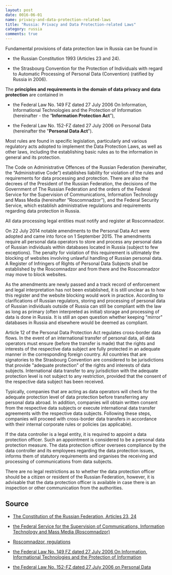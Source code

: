 ```yaml
---
layout: post
date: 0016-06-01
name: privacy-and-data-protection-related-laws
title: "Russia: Privacy and Data Protection-related Laws"
category: russia
comments: true
---
```


Fundamental provisions of data protection law in Russia can be found in 

  - the Russian Constitution 1993 (Articles 23 and 24).

  - the Strasbourg Convention for the Protection of Individuals with regard to Automatic Processing of Personal Data (Convention) (ratified by Russia in 2006).  

The **principles and requirements in the domain of data privacy and data protection** are contained in 

  - the Federal Law No. 149 FZ dated 27 July 2006 On Information, Informational Technologies and the Protection of Information (hereinafter - the “**Information Protection Act**”), 

  - the Federal Law No. 152-FZ dated 27 July 2006 on Personal Data (hereinafter the "**Personal Data Act**"). 

Most rules are found in specific legislation, particularly and various regulatory acts adopted to implement the Data Protection Laws, as well as other laws, including the establishing basic rules as to the information in general and its protection. 

The Code on Administrative Offences of the Russian Federation (hereinafter, the “Administrative Code”) establishes liability for violation of the rules and requirements for data processing and protection. There are also the decrees of the President of the Russian Federation, the decisions of the Government of The Russian Federation and the orders of the Federal Service for the Supervision of Communications, Information Technology and Mass Media (hereinafter “Roscomnadzor”), and the Federal Security Service, which establish administrative regulations and requirements regarding data protection in Russia.

All data processing legal entities must notify and register at Roscomnadzor. 


On 22 July 2014 notable amendments to the Personal Data Act were adopted and came into force on 1 September 2015. The amendments require all personal data operators to store and process any personal data of Russian individuals within databases located in Russia (subject to few exceptions). The penalty for violation of this requirement is ultimately the blocking of websites involving unlawful handling of Russian personal data. A Register of Infringers of Rights of Personal Data Subjects shall be established by the Roscomnadzor and from there and the Roscomnadzor may move to block websites.

As the amendments are newly passed and a track record of enforcement and legal interpretation has not been established, it is still unclear as to how this register and the website blocking would work in practice. According to clarifications of Russian regulators, storing and processing of personal data of Russian individuals outside of Russia can still be compliant with the law as long as primary (often interpreted as initial) storage and processing of data is done in Russia. It is still an open question whether keeping "mirror" databases in Russia and elsewhere would be deemed as compliant.

Article 12 of the Personal Data Protection Act regulates cross-border data flows. In the event of an international transfer of personal data, all data operators must ensure (before the transfer is made) that the rights and interests of the respective data subject are fully protected in an adequate manner in the corresponding foreign country. All countries that are signatories to the Strasbourg Convention are considered to be jurisdictions that provide "adequate protection" of the rights and interests of data subjects. International data transfer to any jurisdiction with the adequate protection level is not subject to any restriction, provided that the consent of the respective data subject has been received.

Typically, companies that are acting as data operators will check for the adequate protection level of data protection before transferring any personal data abroad. In addition, companies will obtain written consent from the respective data subjects or execute international data transfer agreements with the respective data subjects. Following these steps, companies will proceed with cross-border data transfers in accordance with their internal corporate rules or policies (as applicable).


If the data controller is a legal entity, it is required to appoint a data protection officer. Such an appointment is considered to be a personal data protection measure. The data protection officer oversees compliance by the data controller and its employees regarding the data protection issues, informs them of statutory requirements and organises the receiving and processing of communications from data subjects.

There are no legal restrictions as to whether the data protection officer should be a citizen or resident of the Russian Federation, however, it is advisable that the data protection officer is available in case there is an inspection or other communication from the authorities.


## Source

  - [The Constitution of the Russian Federation, Articles 23, 24](http://www.constitution.ru/en/10003000-03.htm)
  
  - [the Federal Service for the Supervision of Communications, Information Technology and Mass Media (Roscomnadzor)](http://eng.rkn.gov.ru/)
  
  - [Roscomnadzor, regulations](http://eng.pd.rkn.gov.ru/)

  - [the Federal Law No. 149 FZ dated 27 July 2006 On Information, Informational Technologies and the Protection of Information](https://www.wto.org/english/thewto_e/acc_e/rus_e/WTACCRUS48A5_LEG_119.pdf)
  
  - [the Federal Law No. 152-FZ dated 27 July 2006 on Personal Data](https://iapp.org/media/pdf/knowledge_center/Russian_Federal_Law_on_Personal_Data.pdf)

